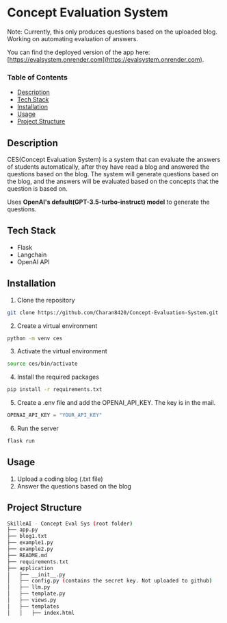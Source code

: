 # Concept Evaluation System

Note: Currently, this only produces questions based on the uploaded blog. Working on automating evaluation of answers.

You can find the deployed version of the app here: [https://evalsystem.onrender.com](https://evalsystem.onrender.com).

### Table of Contents

-   [Description](#description)
-   [Tech Stack](#tech-stack)
-   [Installation](#installation)
-   [Usage](#usage)
-   [Project Structure](#project-structure)

## Description

CES(Concept Evaluation System) is a system that can evaluate the answers of students automatically, after they have read a blog and answered the questions based on the blog. The system will generate questions based on the blog, and the answers will be evaluated based on the concepts that the question is based on.

Uses **OpenAI's default(GPT-3.5-turbo-instruct) model** to generate the questions.

## Tech Stack

-   Flask
-   Langchain
-   OpenAI API

## Installation

1. Clone the repository

```bash
git clone https://github.com/Charan8420/Concept-Evaluation-System.git
```

2. Create a virtual environment

```bash
python -m venv ces
```

3. Activate the virtual environment

```bash
source ces/bin/activate
```

4. Install the required packages

```bash
pip install -r requirements.txt
```

5. Create a .env file and add the OPENAI_API_KEY. The key is in the mail.

```python
OPENAI_API_KEY = "YOUR_API_KEY"
```

6. Run the server

```bash
flask run
```

## Usage

1. Upload a coding blog (.txt file)
2. Answer the questions based on the blog

## Project Structure

```bash
SkilleAI - Concept Eval Sys (root folder)
├── app.py
├── blog1.txt
├── example1.py
├── example2.py
├── README.md
├── requirements.txt
├── application
│   ├── __init__.py
│   ├── config.py (contains the secret key. Not uploaded to github)
│   ├── llm.py
│   ├── template.py
│   ├── views.py
│   ├── templates
│   │   ├── index.html
```
